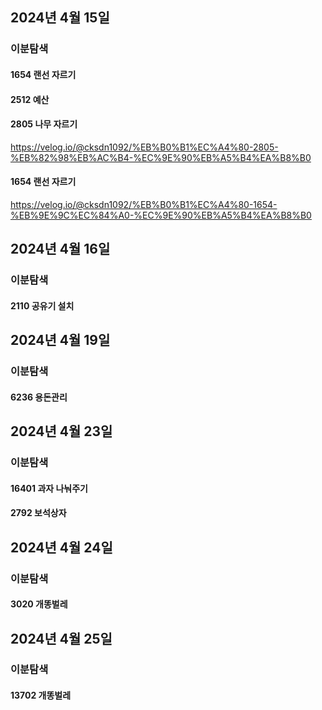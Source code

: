 
## 2024년 4월 15일
### 이분탐색
#### 1654 랜선 자르기


#### 2512 예산
#### 2805 나무 자르기

https://velog.io/@cksdn1092/%EB%B0%B1%EC%A4%80-2805-%EB%82%98%EB%AC%B4-%EC%9E%90%EB%A5%B4%EA%B8%B0

#### 1654 랜선 자르기

https://velog.io/@cksdn1092/%EB%B0%B1%EC%A4%80-1654-%EB%9E%9C%EC%84%A0-%EC%9E%90%EB%A5%B4%EA%B8%B0

## 2024년 4월 16일
### 이분탐색
#### 2110 공유기 설치

## 2024년 4월 19일
### 이분탐색
#### 6236 용돈관리

## 2024년 4월 23일
### 이분탐색
#### 16401 과자 나눠주기
#### 2792 보석상자

## 2024년 4월 24일
### 이분탐색
#### 3020 개똥벌레

## 2024년 4월 25일
### 이분탐색
#### 13702 개똥벌레



